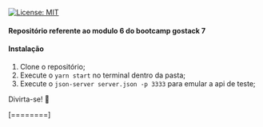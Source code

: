 [![License: MIT](https://img.shields.io/badge/License-MIT-yellow.svg)](https://opensource.org/licenses/MIT)

#### Repositório referente ao modulo 6 do bootcamp gostack 7

#### Instalação

1. Clone o repositório;
1. Execute o `yarn start` no terminal dentro da pasta;
1. Execute o `json-server server.json -p 3333` para emular a api de teste;

Divirta-se! :call_me_hand:

[========]
